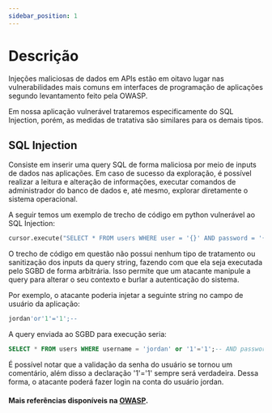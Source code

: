 ```yaml
---
sidebar_position: 1
---
```


# Descrição

Injeções maliciosas de dados em APIs estão em oitavo lugar nas vulnerabilidades mais comuns em interfaces de programação de aplicações segundo levantamento feito pela OWASP.

Em nossa aplicação vulnerável trataremos especificamente do SQL Injection, porém, as medidas de tratativa são similares para os demais tipos.

## SQL Injection
Consiste em inserir uma query SQL de forma maliciosa por meio de inputs de dados nas aplicações. Em caso de sucesso da exploração, é possível realizar a leitura e alteração de informações, executar comandos de administrador do banco de dados e, até mesmo, explorar diretamente o sistema operacional.

A seguir temos um exemplo de trecho de código em python vulnerável ao SQL Injection:
```python
cursor.execute("SELECT * FROM users WHERE user = '{}' AND password = '{}'".format(user, password))
```
O trecho de código em questão não possui nenhum tipo de tratamento ou sanitização dos inputs da query string, fazendo com que ela seja executada pelo SGBD de forma arbitrária. Isso permite que um atacante manipule a query para alterar o seu contexto e burlar a autenticação do sistema.

Por exemplo, o atacante poderia injetar a seguinte string no campo de usuário da aplicação:
```sql
jordan'or'1'='1';--
```
A query enviada ao SGBD para execução seria:
```sql
SELECT * FROM users WHERE username = 'jordan' or '1'='1';-- AND password = '';
```
É possível notar que a validação da senha do usuário se tornou um comentário, além disso a declaração '1'='1' sempre será verdadeira. Dessa forma, o atacante poderá fazer login na conta do usuário jordan.



#### Mais referências disponíveis na [OWASP](https://github.com/OWASP/API-Security/blob/master/2019/en/src/0xa8-injection.md).